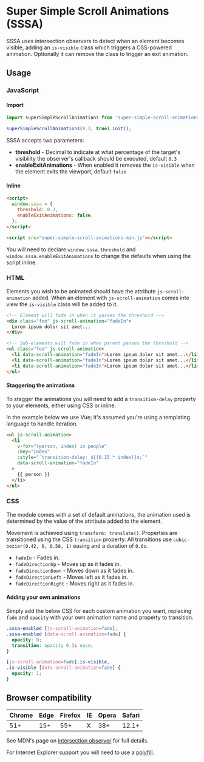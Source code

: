 # Super Simple Scroll Animations (SSSA)

SSSA uses intersection observers to detect when an element becomes visible, adding an `is-visible` class which triggers a CSS-powered animation. Optionally it can remove the class to trigger an exit animation.

## Usage

### JavaScript

#### Import

```js
import superSimpleScrollAnimations from 'super-simple-scroll-animations';

superSimpleScrollAnimations(0.3, true).init();
```

SSSA accepts two parameters:

* **threshold** - Decimal to indicate at what percentage of the target's visibility the observer's callback should be executed, default `0.3`
* **enableExitAnimations** - When enabled it removes the `is-visible` when the element exits the viewport, default `false`

#### Inline

```html
<script>
  window.sssa = {
    threshold: 0.3,
    enableExitAnimations: false,
  };
</script>

<script src="super-simple-scroll-animations.min.js"></script>
```

You will need to declare `window.sssa.threshold` and `window.sssa.enableExitAnimations` to change the defaults when using the script inline.

### HTML

Elements you wish to be animated should have the attribute `js-scroll-animation` added. When an element with `js-scroll-animation` comes into view the `is-visible` class will be added to it.

```html
<!-- Element will fade in when it passes the threshold -->
<div class="foo" js-scroll-animation="fadeIn">
  Lorem ipsum dolor sit amet...
</div>

<!-- Sub-elements will fade in when parent passes the threshold -->
<ul class="foo" js-scroll-animation>
  <li data-scroll-animation="fadeIn">Lorem ipsum dolor sit amet...</li>
  <li data-scroll-animation="fadeIn">Lorem ipsum dolor sit amet...</li>
  <li data-scroll-animation="fadeIn">Lorem ipsum dolor sit amet...</li>
</ul>
```

#### Staggering the animations

To stagger the animations you will need to add a `transition-delay` property to your elements, either using CSS or inline.

In the example below we use Vue; it's assumed you're using a templating language to handle iteration.

```html
<ul js-scroll-animation>
  <li
    v-for="(person, index) in people"
    :key="index"
    :style="`transition-delay: ${(0.15 * index)}s;`"
    data-scroll-animation="fadeIn"
  >
    {{ person }}
  </li>
</ul>
```

### CSS

The module comes with a set of default animations, the animation used is determined by the value of the attribute added to the element.

Movement is achieved using `transform: translate()`. Properties are transitioned using the CSS `transition` property. All transitions use `cubic-bezier(0.42, 0, 0.58, 1)` easing and a duration of `0.6s`.

* `fadeIn` - Fades in.
* `fadeDirectionUp` - Moves up as it fades in.
* `fadeDirectionDown` - Moves down as it fades in.
* `fadeDirectionLeft` - Moves left as it fades in.
* `fadeDirectionRight` - Moves right as it fades in.

#### Adding your own animations

Simply add the below CSS for each custom animation you want, replacing `fade` and `opacity` with your own animation name and property to transition.

```css
.sssa-enabled [js-scroll-animation=fade],
.sssa-enabled [data-scroll-animation=fade] {
  opacity: 0;
  transition: opacity 0.3s ease;
}

[js-scroll-animation=fade].is-visible,
.is-visible [data-scroll-animation=fade] {
  opacity: 1;
}
```

## Browser compatibility

| Chrome | Edge | Firefox | IE | Opera | Safari
--- | --- | --- | --- | --- | ---
| 51+ | 15+ | 55+ | X | 38+ | 12.1+

See MDN's page on [intersection observer](https://developer.mozilla.org/en-US/docs/Web/API/Intersection_Observer_API#Browser_compatibility) for full details.

For Internet Explorer support you will need to use a [polyfill](https://www.npmjs.com/package/intersection-observer-polyfill).

